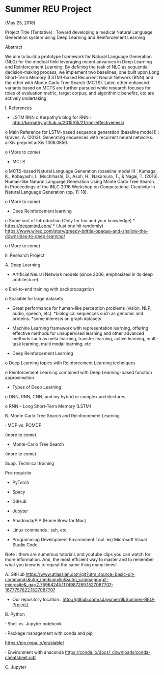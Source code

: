 # Summer REU Project

(May 25, 2018)

Project Title (Tentative) : Toward developing a medical Natural Language Generation system using Deep Learning and Reinforcement Learning

Abstract

We aim to build a prototype framework for Natural Language Generation (NLG) for the medical field leveraging recent advances in Deep Learning and Reinforcement Learning. By defining the task of NLG as sequential decision-making process, we implement two baselines, one built upon Long Short-Term Memory (LSTM)-based Recurrent Neural Network (RNN) and the other with Monte Carlo Tree Search (MCTS). Later, other enhanced variants based on MCTS are further pursued while research focuses for roles of evaluation metric, target corpus, and algorithmic benefits, etc are actively undertaking.

I. References

* LSTM RNN o Karpathy’s blog for RNN : http://karpathy.github.io/2015/05/21/rnn-effectiveness/

o Main Reference for LSTM-based sequence generation (baseline model I) : Graves, A. (2013). Generating sequences with recurrent neural networks. arXiv preprint arXiv:1308.0850.

o (More to come)

* MCTS

o MCTS-based Natural Language Generation (baseline model II) : Kumagai, K., Kobayashi, I., Mochihashi, D., Asoh, H., Nakamura, T., & Nagai, T. (2016). Human-like Natural Language Generation Using Monte Carlo Tree Search. In Proceedings of the INLG 2016 Workshop on Computational Creativity in Natural Language Generation (pp. 11-18).

o (More to come)

* Deep Reinforcement learning

o Some sort of Introduction (Only for fun and your knowledge) * https://deepmind.com/ * (Just one hit randomly) https://www.wired.com/story/greedy-brittle-opaque-and-shallow-the-downsides-to-deep-learning/

o (More to come)

II. Research Project

A. Deep Learning

* Artificial Neural Network models (since 2006, emphasized in its deep architecture)

o End-to-end training with backpropagation

o Scalable for large datasets

* Great performance for human-like perception problems (vision, NLP, audio, speech, etc). *biological sequences such as genomic and proteins. *some interests on graph datasets

* Machine Learning framework with representation learning, offering effective methods for unsupervised learning and other advanced methods such as meta learning, transfer learning, active learning, multi-task learning, multi modal learning, etc

* Deep Reinforcement Learning

o Deep Learning topics with Reinforcement Learning techniques

o Reinforcement Learning combined with Deep Learning-based function approximation

* Types of Deep Learning

o DNN, RNN, CNN, and my hybrid or complex architectures

o RNN – Long Short-Term Memory (LSTM)

B. Monte Carlo Tree Search and Reinforcement Learning

· MDP vs. POMDP

(more to come)

* Monte-Carlo Tree Search

(more to come)

Supp. Technical training

Pre-requisite

* PyTorch

* Spacy

* GitHub

* Jupyter

* Anadonda/PIP (Home Brew for Mac)

* Linux commands : ssh, etc

* Programming Development Environment Tool: ex) Microsoft Visual Studio Code

Note : there are numerous tutorials and youtube clips you can watch for more information. And, the most efficient way to master and to remember what you know is to repeat the same thing many times!

A. GitHub https://www.atlassian.com/git?utm_source=basic-git-commands&utm_medium=link&utm_campaign=git-microsite&_ga=2.75964245.1174987269.1527087707-1877757822.1527087707

* Our repository location : http://github.com/sdaysmerrill/Summer-REU-Project/

B. Python

· Shell vs. Jupyter notebook

· Package management with conda and pip

https://pip.pypa.io/en/stable/

· Environment with anaconda https://conda.io/docs/_downloads/conda-cheatsheet.pdf

C. Jupyter
